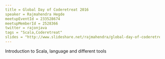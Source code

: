 ```yaml
---
title = Global Day of Coderetreat 2016
speaker = Rajmahendra Hegde
meetupEventId = 233528674
meetupMemberId = 2528366
twitter = rajonjava
tags = "Scala,Coderetreat"
slides = "http://www.slideshare.net/rajmahendra/global-day-of-coderetreat-2013-chennai-jugchennai"
---
```


Introduction to Scala, language and different tools
